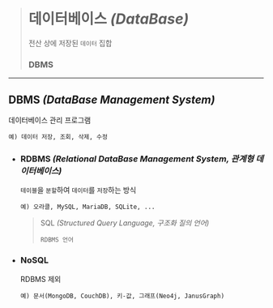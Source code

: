 ># 데이터베이스 *(DataBase)*
>전산 상에 저장된 `데이터` 집합
>### DBMS

---

## DBMS *(DataBase Management System)*
데이터베이스 관리 프로그램
```angular2html
예) 데이터 저장, 조회, 삭제, 수정
```

+ ### RDBMS *(Relational DataBase Management System, 관계형 데이터베이스)*
  `테이블`을 `분할`하여 `데이터`를 `저장`하는 방식
  ```
  예) 오라클, MySQL, MariaDB, SQLite, ...
  ```

  >SQL *(Structured Query Language, 구조화 질의 언어)*
  >```
  >RDBMS 언어
  >```

+ ### NoSQL 
  RDBMS 제외
  ```
  예) 문서(MongoDB, CouchDB), 키-값, 그래프(Neo4j, JanusGraph)
  ```

